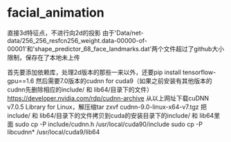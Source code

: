 # facial_animation
直接3d特征点，不进行向2d的投影
由于'Data/net-data/256_256_resfcn256_weight.data-00000-of-00001'和'shape_predictor_68_face_landmarks.dat'两个文件超过了github大小限制，保存在了本地未上传

首先要添加依赖库，处理2d版本的那些一来以外，还要pip install tensorflow-gpu==1.6
然后需要7.0版本的cudnn for cuda9（如果之前安装有其他版本的cudnn先删除相应的include/ 和 lib64/目录下的文件）  https://developer.nvidia.com/rdp/cudnn-archive
从以上网址下载cuDNN v7.0.5 Library for Linux，解压缩tar zxvf cudnn-9.0-linux-x64-v7.tgz
把include/ 和 lib64/目录下的文件拷贝到cuda的安装目录下的include/ 和 lib64里面
sudo cp -P include/cudnn.h /usr/local/cuda90/include
sudo cp -P libcudnn* /usr/local/cuda9/lib64

